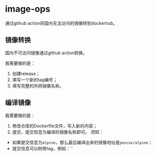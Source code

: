 # image-ops
通过github action将国内无法访问的镜像转到dockerhub。
## 镜像转换
国内不可访问镜像通过github action转换。

我需要做的是：
1. 创建release；
2. 填写一个新的tag编号；
3. 填写完整的外网镜像名称。
## 编译镜像
我需要做的是：
1. 修改仓库的Dockerfile文件，写入新的内容；
2. 提交，提交信息为编译的镜像名称即可。
须知：
- 如果提交信息为`alpine`，那么最后编译出来的镜像地址是`pescox/alpine`；
- 提交信息可以附带tag，例如：``
